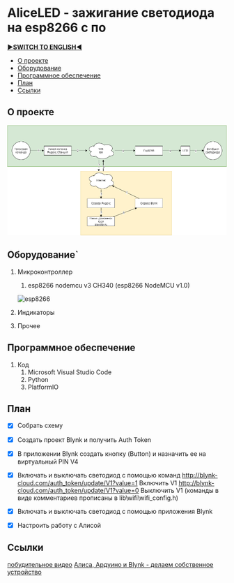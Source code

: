 # AliceLED - зажигание светодиода на esp8266 с по

[**▶SWITCH TO ENGLISH◀**](https://github.com/petrpk01/AliceLED/blob/main/README_eng.md)

* [О проекте](#chapter-0)
* [Оборудование](#chapter-1)
* [Программное обеспечение](#chapter-2)
* [План](#chapter-3)
* [Cсылки](#chapter-4)

<a id="chapter-0"></a>
## О проекте
![Diagram](https://github.com/petrpk01/AliceLED/blob/main/diagrams/AliceLED.png)

<a id="chapter-1"></a>
## Оборудование`
1. Микроконтроллер
   1. esp8266 nodemcu v3 CH340 (esp8266 NodeMCU v1.0)
   
   ![esp8266](https://github.com/petrpk01/gasdetector/blob/main/manuals/NodeMCU/esp8266_01.png)

2. Индикаторы

3. Прочее

<a id="chapter-2"></a>   
## Программное обеспечение
1. Код
   1. Microsoft Visual Studio Code
   2. Python
   3. PlatformIO

<a id="chapter-3"></a>
## План
- [x] Собрать схему
- [x] Создать проект Blynk и получить Auth Token
- [x] В приложении Blynk создать кнопку (Button) и назначить ее на виртуальный PIN V4 
- [x] Включать и выключать светодиод с помощью команд http://blynk-cloud.com/auth_token/update/V1?value=1 	Включить V1
http://blynk-cloud.com/auth_token/update/V1?value=0 	Выключить V1 (команды в виде комментариев прописаны в lib\wifi\wifi_config.h)
- [x] Включать и выключать светодиод с помощью приложения Blynk
- [x] Настроить работу с Алисой 


<a id="chapter-4"></a>
## Ссылки 
[побудительное видео][1]
[Алиса, Ардуино и Blynk - делаем собственное устройство][2]


[1]: https://www.youtube.com/watch?v=9rQ1yl00WwE "побудительное видео"
[2]: https://wiki.yaboard.com/w/%D0%90%D0%BB%D0%B8%D1%81%D0%B0,_%D0%90%D1%80%D0%B4%D1%83%D0%B8%D0%BD%D0%BE_%D0%B8_Blynk_-_%D0%B4%D0%B5%D0%BB%D0%B0%D0%B5%D0%BC_%D1%81%D0%BE%D0%B1%D1%81%D1%82%D0%B2%D0%B5%D0%BD%D0%BD%D0%BE%D0%B5_%D1%83%D1%81%D1%82%D1%80%D0%BE%D0%B9%D1%81%D1%82%D0%B2%D0%BE "Алиса, Ардуино и Blynk - делаем собственное устройство"
